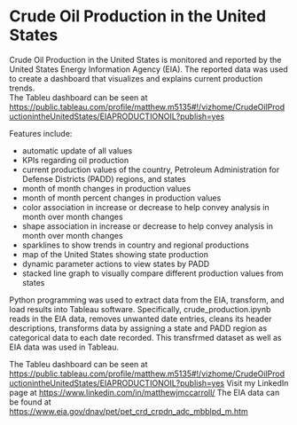 # Crude Oil Production in the United States
Crude Oil Production in the United States is monitored and reported by the United States Energy Information Agency (EIA).  The reported data was used to create a dashboard that visualizes and explains current production trends.  
The Tableu dashboard can be seen at https://public.tableau.com/profile/matthew.m5135#!/vizhome/CrudeOilProductionintheUnitedStates/EIAPRODUCTIONOIL?publish=yes

Features include:
  - automatic update of all values
  - KPIs regarding oil production
  - current production values of the country, Petroleum Administration for Defense Districts (PADD) regions, and states
  - month of month changes in production values
  - month of month percent changes in production values
  - color association in increase or decrease to help convey analysis in month over month changes
  - shape association in increase or decrease to help convey analysis in month over month changes
  - sparklines to show trends in country and regional productions
  - map of the United States showing state production
  - dynamic parameter actions to view states by PADD
  - stacked line graph to visually compare different production values from states
  
Python programming was used to extract data from the EIA, transform, and load results into Tableau software.  Specifically, crude_production.ipynb reads in the EIA data, removes unwanted date entries, cleans its header descriptions, transforms data by assigning a state and PADD region as categorical data to each date recorded.  This transfrmed dataset as well as EIA data was used in Tableau.

The Tableu dashboard can be seen at https://public.tableau.com/profile/matthew.m5135#!/vizhome/CrudeOilProductionintheUnitedStates/EIAPRODUCTIONOIL?publish=yes
Visit my LinkedIn page at https://www.linkedin.com/in/matthewjmccarroll/
The EIA data can be found at  https://www.eia.gov/dnav/pet/pet_crd_crpdn_adc_mbblpd_m.htm
